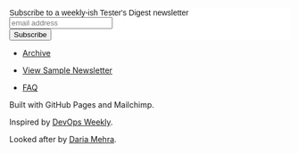 
<!-- Begin MailChimp Signup Form -->
<link href="http://cdn-images.mailchimp.com/embedcode/slim-10_7.css" rel="stylesheet" type="text/css">
<style type="text/css">
  #mc_embed_signup{background:#fff; clear:left; font:14px Helvetica,Arial,sans-serif; }
  /* Add your own MailChimp form style overrides in your site stylesheet or in this style block.
     We recommend moving this block and the preceding CSS link to the HEAD of your HTML file. */
</style>
<div id="mc_embed_signup">
<form action="//mehras.us15.list-manage.com/subscribe/post?u=e5c56e03d8305bcf49b2aaf76&amp;id=f694d11bc8" method="post" id="mc-embedded-subscribe-form" name="mc-embedded-subscribe-form" class="validate" target="_blank" novalidate>
    <div id="mc_embed_signup_scroll">
	<label for="mce-EMAIL">Subscribe to a weekly-ish Tester's Digest newsletter</label>
	<input type="email" value="" name="EMAIL" class="email" id="mce-EMAIL" placeholder="email address" required>
    <!-- real people should not fill this in and expect good things - do not remove this or risk form bot signups-->
    <div style="position: absolute; left: -5000px;" aria-hidden="true"><input type="text" name="b_e5c56e03d8305bcf49b2aaf76_f694d11bc8" tabindex="-1" value=""></div>
    <div class="clear"><input type="submit" value="Subscribe" name="subscribe" id="mc-embedded-subscribe" class="button"></div>
    </div>
</form>
</div>

* [Archive](archive/index.md)

* [View Sample Newsletter](archive/testers_digest_2017_02_05.md)

* [FAQ](SETUP.md)

Built with GitHub Pages and Mailchimp.

Inspired by [DevOps Weekly](http://www.devopsweekly.com/).

Looked after by [Daria Mehra](mailto:testersdigest@mehras.net).
